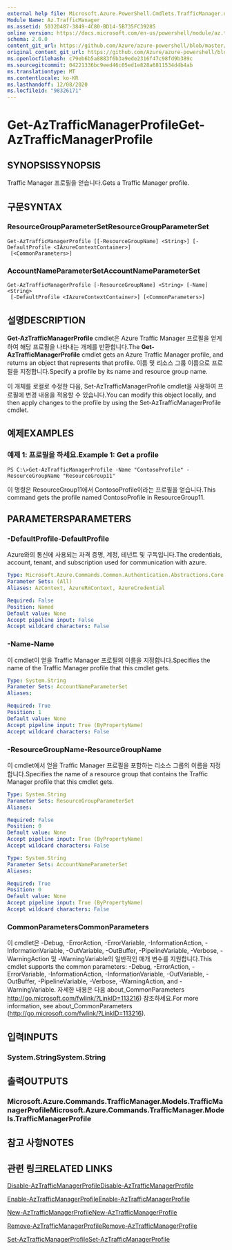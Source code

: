 ```yaml
---
external help file: Microsoft.Azure.PowerShell.Cmdlets.TrafficManager.dll-Help.xml
Module Name: Az.TrafficManager
ms.assetid: 5032D487-3849-4C80-BD14-5B735FC39285
online version: https://docs.microsoft.com/en-us/powershell/module/az.trafficmanager/get-aztrafficmanagerprofile
schema: 2.0.0
content_git_url: https://github.com/Azure/azure-powershell/blob/master/src/TrafficManager/TrafficManager/help/Get-AzTrafficManagerProfile.md
original_content_git_url: https://github.com/Azure/azure-powershell/blob/master/src/TrafficManager/TrafficManager/help/Get-AzTrafficManagerProfile.md
ms.openlocfilehash: c79eb6b5a8883f6b3a9ede2316f47c98fd9b389c
ms.sourcegitcommit: 04221336bc9eed46c05ed1e828a6811534d4b4ab
ms.translationtype: MT
ms.contentlocale: ko-KR
ms.lasthandoff: 12/08/2020
ms.locfileid: "98326171"
---
```

# <span data-ttu-id="c2358-101">Get-AzTrafficManagerProfile</span><span class="sxs-lookup"><span data-stu-id="c2358-101">Get-AzTrafficManagerProfile</span></span>

## <span data-ttu-id="c2358-102">SYNOPSIS</span><span class="sxs-lookup"><span data-stu-id="c2358-102">SYNOPSIS</span></span>
<span data-ttu-id="c2358-103">Traffic Manager 프로필을 얻습니다.</span><span class="sxs-lookup"><span data-stu-id="c2358-103">Gets a Traffic Manager profile.</span></span>

## <span data-ttu-id="c2358-104">구문</span><span class="sxs-lookup"><span data-stu-id="c2358-104">SYNTAX</span></span>

### <span data-ttu-id="c2358-105">ResourceGroupParameterSet</span><span class="sxs-lookup"><span data-stu-id="c2358-105">ResourceGroupParameterSet</span></span>
```
Get-AzTrafficManagerProfile [[-ResourceGroupName] <String>] [-DefaultProfile <IAzureContextContainer>]
 [<CommonParameters>]
```

### <span data-ttu-id="c2358-106">AccountNameParameterSet</span><span class="sxs-lookup"><span data-stu-id="c2358-106">AccountNameParameterSet</span></span>
```
Get-AzTrafficManagerProfile [-ResourceGroupName] <String> [-Name] <String>
 [-DefaultProfile <IAzureContextContainer>] [<CommonParameters>]
```

## <span data-ttu-id="c2358-107">설명</span><span class="sxs-lookup"><span data-stu-id="c2358-107">DESCRIPTION</span></span>
<span data-ttu-id="c2358-108">**Get-AzTrafficManagerProfile** cmdlet은 Azure Traffic Manager 프로필을 얻게 하여 해당 프로필을 나타내는 개체를 반환합니다.</span><span class="sxs-lookup"><span data-stu-id="c2358-108">The **Get-AzTrafficManagerProfile** cmdlet gets an Azure Traffic Manager profile, and returns an object that represents that profile.</span></span>
<span data-ttu-id="c2358-109">이름 및 리소스 그룹 이름으로 프로필을 지정합니다.</span><span class="sxs-lookup"><span data-stu-id="c2358-109">Specify a profile by its name and resource group name.</span></span>

<span data-ttu-id="c2358-110">이 개체를 로컬로 수정한 다음, Set-AzTrafficManagerProfile cmdlet을 사용하여 프로필에 변경 내용을 적용할 수 있습니다.</span><span class="sxs-lookup"><span data-stu-id="c2358-110">You can modify this object locally, and then apply changes to the profile by using the Set-AzTrafficManagerProfile cmdlet.</span></span>

## <span data-ttu-id="c2358-111">예제</span><span class="sxs-lookup"><span data-stu-id="c2358-111">EXAMPLES</span></span>

### <span data-ttu-id="c2358-112">예제 1: 프로필을 하세요.</span><span class="sxs-lookup"><span data-stu-id="c2358-112">Example 1: Get a profile</span></span>
```
PS C:\>Get-AzTrafficManagerProfile -Name "ContosoProfile" -ResourceGroupName "ResourceGroup11"
```

<span data-ttu-id="c2358-113">이 명령은 ResourceGroup11에서 ContosoProfile이라는 프로필을 얻습니다.</span><span class="sxs-lookup"><span data-stu-id="c2358-113">This command gets the profile named ContosoProfile in ResourceGroup11.</span></span>

## <span data-ttu-id="c2358-114">PARAMETERS</span><span class="sxs-lookup"><span data-stu-id="c2358-114">PARAMETERS</span></span>

### <span data-ttu-id="c2358-115">-DefaultProfile</span><span class="sxs-lookup"><span data-stu-id="c2358-115">-DefaultProfile</span></span>
<span data-ttu-id="c2358-116">Azure와의 통신에 사용되는 자격 증명, 계정, 테넌트 및 구독입니다.</span><span class="sxs-lookup"><span data-stu-id="c2358-116">The credentials, account, tenant, and subscription used for communication with azure.</span></span>

```yaml
Type: Microsoft.Azure.Commands.Common.Authentication.Abstractions.Core.IAzureContextContainer
Parameter Sets: (All)
Aliases: AzContext, AzureRmContext, AzureCredential

Required: False
Position: Named
Default value: None
Accept pipeline input: False
Accept wildcard characters: False
```

### <span data-ttu-id="c2358-117">-Name</span><span class="sxs-lookup"><span data-stu-id="c2358-117">-Name</span></span>
<span data-ttu-id="c2358-118">이 cmdlet이 얻을 Traffic Manager 프로필의 이름을 지정합니다.</span><span class="sxs-lookup"><span data-stu-id="c2358-118">Specifies the name of the Traffic Manager profile that this cmdlet gets.</span></span>

```yaml
Type: System.String
Parameter Sets: AccountNameParameterSet
Aliases:

Required: True
Position: 1
Default value: None
Accept pipeline input: True (ByPropertyName)
Accept wildcard characters: False
```

### <span data-ttu-id="c2358-119">-ResourceGroupName</span><span class="sxs-lookup"><span data-stu-id="c2358-119">-ResourceGroupName</span></span>
<span data-ttu-id="c2358-120">이 cmdlet에서 얻을 Traffic Manager 프로필을 포함하는 리소스 그룹의 이름을 지정합니다.</span><span class="sxs-lookup"><span data-stu-id="c2358-120">Specifies the name of a resource group that contains the Traffic Manager profile that this cmdlet gets.</span></span>

```yaml
Type: System.String
Parameter Sets: ResourceGroupParameterSet
Aliases:

Required: False
Position: 0
Default value: None
Accept pipeline input: True (ByPropertyName)
Accept wildcard characters: False
```

```yaml
Type: System.String
Parameter Sets: AccountNameParameterSet
Aliases:

Required: True
Position: 0
Default value: None
Accept pipeline input: True (ByPropertyName)
Accept wildcard characters: False
```

### <span data-ttu-id="c2358-121">CommonParameters</span><span class="sxs-lookup"><span data-stu-id="c2358-121">CommonParameters</span></span>
<span data-ttu-id="c2358-122">이 cmdlet은 -Debug, -ErrorAction, -ErrorVariable, -InformationAction, -InformationVariable, -OutVariable, -OutBuffer, -PipelineVariable, -Verbose, -WarningAction 및 -WarningVariable의 일반적인 매개 변수를 지원합니다.</span><span class="sxs-lookup"><span data-stu-id="c2358-122">This cmdlet supports the common parameters: -Debug, -ErrorAction, -ErrorVariable, -InformationAction, -InformationVariable, -OutVariable, -OutBuffer, -PipelineVariable, -Verbose, -WarningAction, and -WarningVariable.</span></span> <span data-ttu-id="c2358-123">자세한 내용은 다음 about_CommonParameters http://go.microsoft.com/fwlink/?LinkID=113216) 참조하세요.</span><span class="sxs-lookup"><span data-stu-id="c2358-123">For more information, see about_CommonParameters (http://go.microsoft.com/fwlink/?LinkID=113216).</span></span>

## <span data-ttu-id="c2358-124">입력</span><span class="sxs-lookup"><span data-stu-id="c2358-124">INPUTS</span></span>

### <span data-ttu-id="c2358-125">System.String</span><span class="sxs-lookup"><span data-stu-id="c2358-125">System.String</span></span>

## <span data-ttu-id="c2358-126">출력</span><span class="sxs-lookup"><span data-stu-id="c2358-126">OUTPUTS</span></span>

### <span data-ttu-id="c2358-127">Microsoft.Azure.Commands.TrafficManager.Models.TrafficManagerProfile</span><span class="sxs-lookup"><span data-stu-id="c2358-127">Microsoft.Azure.Commands.TrafficManager.Models.TrafficManagerProfile</span></span>

## <span data-ttu-id="c2358-128">참고 사항</span><span class="sxs-lookup"><span data-stu-id="c2358-128">NOTES</span></span>

## <span data-ttu-id="c2358-129">관련 링크</span><span class="sxs-lookup"><span data-stu-id="c2358-129">RELATED LINKS</span></span>

[<span data-ttu-id="c2358-130">Disable-AzTrafficManagerProfile</span><span class="sxs-lookup"><span data-stu-id="c2358-130">Disable-AzTrafficManagerProfile</span></span>](./Disable-AzTrafficManagerProfile.md)

[<span data-ttu-id="c2358-131">Enable-AzTrafficManagerProfile</span><span class="sxs-lookup"><span data-stu-id="c2358-131">Enable-AzTrafficManagerProfile</span></span>](./Enable-AzTrafficManagerProfile.md)

[<span data-ttu-id="c2358-132">New-AzTrafficManagerProfile</span><span class="sxs-lookup"><span data-stu-id="c2358-132">New-AzTrafficManagerProfile</span></span>](./New-AzTrafficManagerProfile.md)

[<span data-ttu-id="c2358-133">Remove-AzTrafficManagerProfile</span><span class="sxs-lookup"><span data-stu-id="c2358-133">Remove-AzTrafficManagerProfile</span></span>](./Remove-AzTrafficManagerProfile.md)

[<span data-ttu-id="c2358-134">Set-AzTrafficManagerProfile</span><span class="sxs-lookup"><span data-stu-id="c2358-134">Set-AzTrafficManagerProfile</span></span>](./Set-AzTrafficManagerProfile.md)



